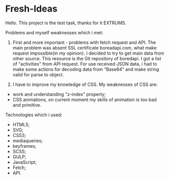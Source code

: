 # Fresh-Ideas

Hello. This project is the test task, thanks for it EXTRUMS.

Problems and myself weaknesses which i met:

1) First and more important - problems with fetch request and API. The main problem was absent SSL certificate boreadapi.com, what make request impossible(in my opinion). I decided to try to get main data from other source. This resource is the Git repository of boredapi. I got a list of "activities" from API request. For use received JSON data, i had to make some actions for decoding data from "Base64" and make string valid for parse to object.

2) I have to improve my knowledge of CSS. My weaknesses of CSS are: 
- work and understanding "z-index" property; 
- CSS animations, on current moment my skills of animation is too bad and primitive.


Technologies which i used:
- HTML5;
- SVG;
- CSS3;
- mediaqueries;
- keyframes;
- SCSS;
- GULP;
- JavaScript;
- Fetch;
- API.
